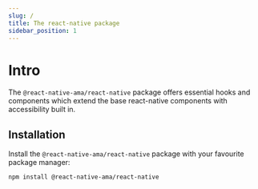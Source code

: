 ```yaml
---
slug: /
title: The react-native package
sidebar_position: 1
---
```


# Intro

The `@react-native-ama/react-native` package offers essential hooks and components which extend the base react-native components with accessibility built in.

## Installation

Install the `@react-native-ama/react-native` package with your favourite package manager:

```bash npm2yarn
npm install @react-native-ama/react-native
```
